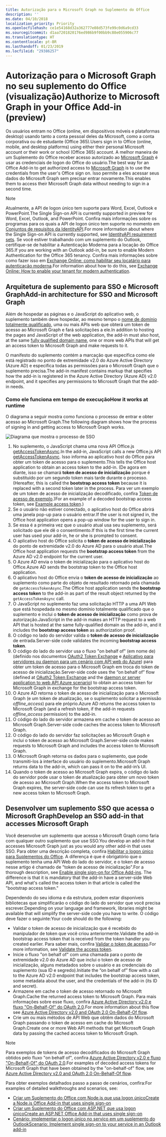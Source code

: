 ```yaml
---
title: Autorização para o Microsoft Graph no Suplemento do Office
description: ''
ms.date: 04/10/2018
localization_priority: Priority
ms.openlocfilehash: ce1e54168d32a362777e08d573fe99c0d6a9cd33
ms.sourcegitcommit: d1aa7201820176ed986b9f00bb9c88e055906c77
ms.translationtype: HT
ms.contentlocale: pt-BR
ms.lasthandoff: 01/23/2019
ms.locfileid: "29386257"
---
```

# <a name="authorize-to-microsoft-graph-in-your-office-add-in-preview"></a><span data-ttu-id="3025a-102">Autorização para o Microsoft Graph no seu suplemento do Office (visualização)</span><span class="sxs-lookup"><span data-stu-id="3025a-102">Authorize to Microsoft Graph in your Office Add-in (preview)</span></span>

<span data-ttu-id="3025a-103">Os usuários entram no Office (online, em dispositivos móveis e plataformas desktop) usando tanto a conta pessoal deles da Microsoft, como a conta corporativa ou de estudante (Office 365).</span><span class="sxs-lookup"><span data-stu-id="3025a-103">Users sign in to Office (online, mobile, and desktop platforms) using either their personal Microsoft account or their work or school (Office 365) account.</span></span> <span data-ttu-id="3025a-104">A melhor maneira de um Suplemento do Office receber acesso autorizado ao [Microsoft Graph](https://developer.microsoft.com/graph/docs) é usar as credenciais de logon do Office do usuário.</span><span class="sxs-lookup"><span data-stu-id="3025a-104">The best way for an Office Add-in to get authorized access to [Microsoft Graph](https://developer.microsoft.com/graph/docs) is to use the credentials from the user's Office sign on.</span></span> <span data-ttu-id="3025a-105">Isso permite a eles acessar seus dados do Microsoft Graph sem precisar entrar novamente.</span><span class="sxs-lookup"><span data-stu-id="3025a-105">This enables them to access their Microsoft Graph data without needing to sign in a second time.</span></span> 

> [!NOTE]
> <span data-ttu-id="3025a-106">Atualmente, a API de logon único tem suporte para Word, Excel, Outlook e PowerPoint.</span><span class="sxs-lookup"><span data-stu-id="3025a-106">The Single Sign-on API is currently supported in preview for Word, Excel, Outlook, and PowerPoint.</span></span> <span data-ttu-id="3025a-107">Confira mais informações sobre os programas para os quais a API de logon único tem suporte no momento em [Conjuntos de requisitos da IdentityAPI](https://docs.microsoft.com/office/dev/add-ins/reference/requirement-sets/identity-api-requirement-sets).</span><span class="sxs-lookup"><span data-stu-id="3025a-107">For more information about where the Single Sign-on API is currently supported, see [IdentityAPI requirement sets](https://docs.microsoft.com/office/dev/add-ins/reference/requirement-sets/identity-api-requirement-sets).</span></span>
> <span data-ttu-id="3025a-108">Se você estiver trabalhando com um suplemento do Outlook, certifique-se de habilitar a Autenticação Moderna para a locação do Office 365.</span><span class="sxs-lookup"><span data-stu-id="3025a-108">If you are working with an Outlook add-in, be sure to enable Modern Authentication for the Office 365 tenancy.</span></span> <span data-ttu-id="3025a-109">Confira mais informações sobre como fazer isso em [Exchange Online: como habilitar seu locatário para autenticação moderna](https://social.technet.microsoft.com/wiki/contents/articles/32711.exchange-online-how-to-enable-your-tenant-for-modern-authentication.aspx).</span><span class="sxs-lookup"><span data-stu-id="3025a-109">For information about how to do this, see [Exchange Online: How to enable your tenant for modern authentication](https://social.technet.microsoft.com/wiki/contents/articles/32711.exchange-online-how-to-enable-your-tenant-for-modern-authentication.aspx).</span></span>

## <a name="add-in-architecture-for-sso-and-microsoft-graph"></a><span data-ttu-id="3025a-110">Arquitetura de suplemento para SSO e Microsoft Graph</span><span class="sxs-lookup"><span data-stu-id="3025a-110">Add-in architecture for SSO and Microsoft Graph</span></span>

<span data-ttu-id="3025a-111">Além de hospedar as páginas e o JavaScript do aplicativo web, o suplemento também deve hospedar, ao mesmo tempo o [nome de domínio totalmente qualificado](https://docs.microsoft.com/windows/desktop/DNS/f-gly#_dns_fully_qualified_domain_name_fqdn__gly), uma ou mais APIs web que obterá um token de acesso ao Microsoft Graph e fará solicitações a ele.</span><span class="sxs-lookup"><span data-stu-id="3025a-111">In addition to hosting the pages and JavaScript of the web application, the add-in must also host, at the same [fully qualified domain name](https://docs.microsoft.com/windows/desktop/DNS/f-gly#_dns_fully_qualified_domain_name_fqdn__gly), one or more web APIs that will get an access token to Microsoft Graph and make requests to it.</span></span>

<span data-ttu-id="3025a-112">O manifesto do suplemento contém a marcação que especifica como ele está registrado no ponto de extremidade v2.0 do Azure Active Directory (Azure AD) e especifica todas as permissões para o Microsoft Graph que o suplemento precisa.</span><span class="sxs-lookup"><span data-stu-id="3025a-112">The add-in manifest contains markup that specifies how the add-in is registered in the Azure Active Directory (Azure AD) v2.0 endpoint, and it specifies any permissions to Microsoft Graph that the add-in needs.</span></span>

### <a name="how-it-works-at-runtime"></a><span data-ttu-id="3025a-113">Como ele funciona em tempo de execução</span><span class="sxs-lookup"><span data-stu-id="3025a-113">How it works at runtime</span></span>

<span data-ttu-id="3025a-114">O diagrama a seguir mostra como funciona o processo de entrar e obter acesso ao Microsoft Graph.</span><span class="sxs-lookup"><span data-stu-id="3025a-114">The following diagram shows how the process of signing in and getting access to Microsoft Graph works.</span></span>

![Diagrama que mostra o processo de SSO](../images/sso-access-to-microsoft-graph.png)

1. <span data-ttu-id="3025a-116">No suplemento, o JavaScript chama uma nova API Office.js [getAccessTokenAsync](https://docs.microsoft.com/office/dev/add-ins/develop/sso-in-office-add-ins#sso-api-reference).</span><span class="sxs-lookup"><span data-stu-id="3025a-116">In the add-in, JavaScript calls a new Office.js API [getAccessTokenAsync](https://docs.microsoft.com/office/dev/add-ins/develop/sso-in-office-add-ins#sso-api-reference).</span></span> <span data-ttu-id="3025a-117">Isso informa ao aplicativo host do Office para obter um token de acesso para o suplemento.</span><span class="sxs-lookup"><span data-stu-id="3025a-117">This tells the Office host application to obtain an access token to the add-in.</span></span> <span data-ttu-id="3025a-118">(De agora em diante, isso se chamará **token de acesso de inicialização** porque é substituído por um segundo token mais tarde durante o processo.</span><span class="sxs-lookup"><span data-stu-id="3025a-118">(Hereafter, this is called the **bootstrap access token** because it is replaced with a second token later in the process.</span></span> <span data-ttu-id="3025a-119">Para ver um exemplo de um token de acesso de inicialização decodificado, confira [Token de acesso de exemplo](sso-in-office-add-ins.md#example-access-token).)</span><span class="sxs-lookup"><span data-stu-id="3025a-119">For an example of a decoded bootstrap access token, see [Example access token](sso-in-office-add-ins.md#example-access-token).)</span></span>
1. <span data-ttu-id="3025a-120">Se o usuário não estiver conectado, o aplicativo host do Office abrirá uma janela pop-up para o usuário entrar.</span><span class="sxs-lookup"><span data-stu-id="3025a-120">If the user is not signed in, the Office host application opens a pop-up window for the user to sign in.</span></span>
1. <span data-ttu-id="3025a-121">Se essa é a primeira vez que o usuário atual usa seu suplemento, será solicitado que ele dê o consentimento.</span><span class="sxs-lookup"><span data-stu-id="3025a-121">If this is the first time the current user has used your add-in, he or she is prompted to consent.</span></span>
1. <span data-ttu-id="3025a-122">O aplicativo host do Office solicita o **token de acesso de inicialização** do ponto de extremidade v2.0 do Azure AD para o usuário atual.</span><span class="sxs-lookup"><span data-stu-id="3025a-122">The Office host application requests the **bootstrap access token** from the Azure AD v2.0 endpoint for the current user.</span></span>
1. <span data-ttu-id="3025a-123">O Azure AD envia o token de inicialização para o aplicativo host do Office.</span><span class="sxs-lookup"><span data-stu-id="3025a-123">Azure AD sends the bootstrap token to the Office host application.</span></span>
1. <span data-ttu-id="3025a-124">O aplicativo host do Office envia o **token de acesso de inicialização** ao suplemento como parte do objeto de resultado retornado pela chamada de `getAccessTokenAsync`.</span><span class="sxs-lookup"><span data-stu-id="3025a-124">The Office host application sends the **bootstrap access token** to the add-in as part of the result object returned by the `getAccessTokenAsync` call.</span></span>
1. <span data-ttu-id="3025a-125">O JavaScript no suplemento faz uma solicitação HTTP a uma API Web que está hospedada no mesmo domínio totalmente qualificado que o suplemento e inclui o **token de acesso de inicialização** como prova de autorização.</span><span class="sxs-lookup"><span data-stu-id="3025a-125">JavaScript in the add-in makes an HTTP request to a web API that is hosted at the same fully-qualified domain as the add-in, and it includes the **bootstrap access token** as authorization proof.</span></span>  
1. <span data-ttu-id="3025a-126">O código no lado do servidor valida o **token de acesso de inicialização** de entrada.</span><span class="sxs-lookup"><span data-stu-id="3025a-126">Server-side code validates the incoming **bootstrap access token**.</span></span>
1. <span data-ttu-id="3025a-127">O código do lado do servidor usa o fluxo "on behalf of" (em nome de) (definido nos documentos [OAuth2 Token Exchange](https://tools.ietf.org/html/draft-ietf-oauth-token-exchange-02) e [Aplicativo para servidores ou daemon para um cenário com API web do Azure](https://docs.microsoft.com/azure/active-directory/develop/active-directory-authentication-scenarios)) para obter um token de acesso para o Microsoft Graph em troca do token de acesso de inicialização.</span><span class="sxs-lookup"><span data-stu-id="3025a-127">Server-side code uses the “on behalf of” flow (defined at [OAuth2 Token Exchange](https://tools.ietf.org/html/draft-ietf-oauth-token-exchange-02) and the [daemon or server application to web API Azure scenario](https://docs.microsoft.com/azure/active-directory/develop/active-directory-authentication-scenarios)) to obtain an access token for Microsoft Graph in exchange for the bootstrap access token.</span></span>
1. <span data-ttu-id="3025a-128">O Azure AD retorna o token de acesso de inicialização para o Microsoft Graph (e um token de atualização, se o suplemento solicitar a permissão *offline_access*) para ele próprio.</span><span class="sxs-lookup"><span data-stu-id="3025a-128">Azure AD returns the access token to Microsoft Graph (and a refresh token, if the add-in requests *offline_access* permission) to the add-in.</span></span>
1. <span data-ttu-id="3025a-129">O código do lado do servidor armazena em cache o token de acesso ao Microsoft Graph.</span><span class="sxs-lookup"><span data-stu-id="3025a-129">Server-side code caches the access token to Microsoft Graph.</span></span>
1. <span data-ttu-id="3025a-130">O código do lado do servidor faz solicitações ao Microsoft Graph e inclui o token de acesso ao Microsoft Graph.</span><span class="sxs-lookup"><span data-stu-id="3025a-130">Server-side code makes requests to Microsoft Graph and includes the access token to Microsoft Graph.</span></span>
1. <span data-ttu-id="3025a-131">O Microsoft Graph retorna os dados para o suplemento, que pode transmiti-los à interface do usuário do suplemento.</span><span class="sxs-lookup"><span data-stu-id="3025a-131">Microsoft Graph returns data to the add-in, which can pass it on to the add-in’s UI.</span></span>
1. <span data-ttu-id="3025a-132">Quando o token de acesso ao Microsoft Graph expira, o código do lado do servidor pode usar o token de atualização para obter um novo token de acesso ao Microsoft Graph.</span><span class="sxs-lookup"><span data-stu-id="3025a-132">When the access token to Microsoft Graph expires, the server-side code can use its refresh token to get a new access token to Microsoft Graph.</span></span>

## <a name="develop-an-sso-add-in-that-accesses-microsoft-graph"></a><span data-ttu-id="3025a-133">Desenvolver um suplemento SSO que acessa o Microsoft Graph</span><span class="sxs-lookup"><span data-stu-id="3025a-133">Develop an SSO add-in that accesses Microsoft Graph</span></span>

<span data-ttu-id="3025a-134">Você desenvolve um suplemento que acessa o Microsoft Graph como faria com qualquer outro suplemento que use SSO.</span><span class="sxs-lookup"><span data-stu-id="3025a-134">You develop an add-in that accesses Microsoft Graph just as you would any other add-in that uses SSO.</span></span> <span data-ttu-id="3025a-135">Para obter uma descrição completa, confira [Habilitar o logon único para Suplementos do Office](https://docs.microsoft.com/office/dev/add-ins/develop/sso-in-office-add-ins). A diferença é que é obrigatório que o suplemento tenha uma API Web do lado do servidor, e o token de acesso nesse artigo é chamado de "token de acesso de inicialização".</span><span class="sxs-lookup"><span data-stu-id="3025a-135">For a thorough description, see [Enable single sign-on for Office Add-ins](https://docs.microsoft.com/office/dev/add-ins/develop/sso-in-office-add-ins). The difference is that it is mandatory that the add-in have a server-side Web API, and what's called the access token in that article is called the "bootstrap access token."</span></span> 

<span data-ttu-id="3025a-136">Dependendo do seu idioma e da estrutura, podem estar disponíveis bibliotecas que simplificarão o código do lado do servidor que você precisa escrever.</span><span class="sxs-lookup"><span data-stu-id="3025a-136">Depending on your language and framework, libraries might be available that will simplify the server-side code you have to write.</span></span> <span data-ttu-id="3025a-137">O código deve fazer o seguinte:</span><span class="sxs-lookup"><span data-stu-id="3025a-137">Your code should do the following:</span></span>

* <span data-ttu-id="3025a-138">Validar o token de acesso de inicialização que é recebido do manipulador de token que você criou anteriormente.</span><span class="sxs-lookup"><span data-stu-id="3025a-138">Validate the add-in bootstrap access token that is received from the token handler you created earlier.</span></span> <span data-ttu-id="3025a-139">Para saber mais, confira [Validar o token de acesso](sso-in-office-add-ins.md#validate-the-access-token).</span><span class="sxs-lookup"><span data-stu-id="3025a-139">For more information, see [Validate the access token](sso-in-office-add-ins.md#validate-the-access-token).</span></span> 
* <span data-ttu-id="3025a-140">Inicie o fluxo "on behalf of" com uma chamada para o ponto de extremidade v2.0 do Azure AD que inclui o token de acesso de inicialização, alguns metadados sobre o usuário e as credenciais do suplemento (sua ID e segredo).</span><span class="sxs-lookup"><span data-stu-id="3025a-140">Initiate the “on behalf of” flow with a call to the Azure AD v2.0 endpoint that includes the bootstrap access token, some metadata about the user, and the credentials of the add-in (its ID and secret).</span></span>
* <span data-ttu-id="3025a-141">Armazene em cache o token de acesso retornado no Microsoft Graph.</span><span class="sxs-lookup"><span data-stu-id="3025a-141">Cache the returned access token to Microsoft Graph.</span></span> <span data-ttu-id="3025a-142">Para mais informações sobre esse fluxo, confira [Azure Active Directory v2.0 e fluxo "On-Behalf-Of" do OAuth 2.0](https://docs.microsoft.com/azure/active-directory/develop/active-directory-v2-protocols-oauth-on-behalf-of).</span><span class="sxs-lookup"><span data-stu-id="3025a-142">For more information about this flow see [Azure Active Directory v2.0 and OAuth 2.0 On-Behalf-Of flow](https://docs.microsoft.com/azure/active-directory/develop/active-directory-v2-protocols-oauth-on-behalf-of).</span></span>
* <span data-ttu-id="3025a-143">Crie um ou mais métodos de API Web que obtêm dados do Microsoft Graph passando o token de acesso em cache do Microsoft Graph.</span><span class="sxs-lookup"><span data-stu-id="3025a-143">Create one or more Web API methods that get Microsoft Graph data by passing the cached access token to Microsoft Graph.</span></span>

> [!NOTE]
> <span data-ttu-id="3025a-144">Para exemplos de tokens de acesso decodificados do Microsoft Graph obtidos pelo fluxo "on behalf of", confira [Azure Active Directory v2.0 e fluxo "On-Behalf-Of" do OAuth 2.0](https://docs.microsoft.com/azure/active-directory/develop/active-directory-v2-protocols-oauth-on-behalf-of).</span><span class="sxs-lookup"><span data-stu-id="3025a-144">For examples of decoded access tokens for Microsoft Graph that have been obtained by the "on-behalf-of" flow, see [Azure Active Directory v2.0 and OAuth 2.0 On-Behalf-Of flow](https://docs.microsoft.com/azure/active-directory/develop/active-directory-v2-protocols-oauth-on-behalf-of).</span></span>

<span data-ttu-id="3025a-145">Para obter exemplos detalhados passo a passo de cenários, confira:</span><span class="sxs-lookup"><span data-stu-id="3025a-145">For examples of detailed walkthroughs and scenarios, see:</span></span>

* [<span data-ttu-id="3025a-146">Criar um Suplemento do Office com Node.js que usa logon único</span><span class="sxs-lookup"><span data-stu-id="3025a-146">Create a Node.js Office Add-in that uses single sign-on</span></span>](create-sso-office-add-ins-nodejs.md)
* [<span data-ttu-id="3025a-147">Criar um Suplemento do Office com ASP.NET que usa logon único</span><span class="sxs-lookup"><span data-stu-id="3025a-147">Create an ASP.NET Office Add-in that uses single sign-on</span></span>](create-sso-office-add-ins-aspnet.md)
* [<span data-ttu-id="3025a-148">Cenário: implementar o logon único no serviço em um suplemento do Outlook</span><span class="sxs-lookup"><span data-stu-id="3025a-148">Scenario: Implement single sign-on to your service in an Outlook add-in</span></span>](https://docs.microsoft.com/outlook/add-ins/implement-sso-in-outlook-add-in)



